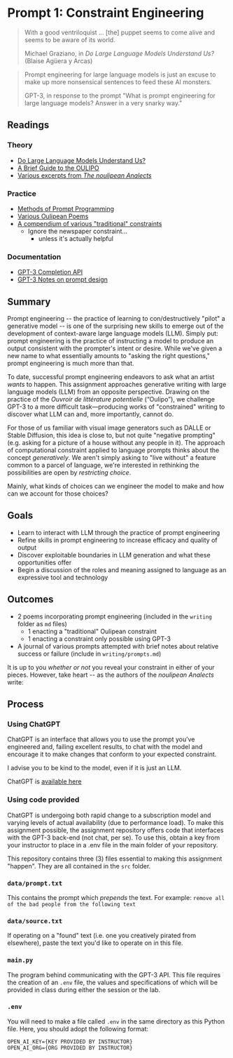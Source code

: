 # Prompt 1: Constraint Engineering

> With a good ventriloquist ... [the] puppet seems to come alive and seems to be aware of its world.
>
> Michael Graziano, in _Do Large Language Models Understand Us?_ (Blaise Agüera y Arcas)

> Prompt engineering for large language models is just an excuse to make up more nonsensical sentences to feed these AI monsters.
>
> GPT-3, in response to the prompt "What is prompt engineering for large language models? Answer in a very snarky way."

## Readings

### Theory

* [Do Large Language Models Understand Us?](https://drive.google.com/file/d/1MGgIEC8ffcHfrLq1jy_8RBVKGU2R_ha9/view?usp=share_link)
* [A Brief Guide to the OULIPO](https://poets.org/text/brief-guide-oulipo)
* [Various excerpts from _The noulipean Analects_](https://drive.google.com/file/d/1NmmydZJhN4B4U-oISHHKDRBH1duYzaZx/view?usp=share_link)

### Practice

* [Methods of Prompt Programming](https://generative.ink/posts/methods-of-prompt-programming/)
* [Various Oulipean Poems](https://drive.google.com/file/d/1Nvi0jn-VnrLwd1gpNby1rIELdoA0NCfW/view?usp=share_link)
* [A compendium of various "traditional" constraints](https://drive.google.com/file/d/1OLukmy1I5auapD0hzcLSPb2Qg6kKgz1k/view?usp=sharing)
    * Ignore the newspaper constraint...
       * unless it's actually helpful

### Documentation

* [GPT-3 Completion API](https://beta.openai.com/docs/api-reference/completions/create)
* [GPT-3 Notes on prompt design](https://beta.openai.com/docs/guides/completion/prompt-design)

## Summary

Prompt engineering -- the practice of learning to con/destructively "pilot" a generative model -- is one of the surprising new skills to emerge out of the development of context-aware large language models (LLM). Simply put: prompt engineering is the practice of instructing a model to produce an output consistent with the prompter's intent or desire. While we've given a new name to what essentially amounts to "asking the right questions," prompt engineering is much more than that.

To date, successful prompt engineering endeavors to ask what an artist _wants_ to happen. This assignment approaches generative writing with large language models (LLM) from an opposite perspective. Drawing on the practice of the _Ouvroir de littérature potentielle_ (“Oulipo”), we challenge GPT-3 to a more difficult task—producing works of "constrained" writing to discover what LLM can and, more importantly, cannot do. 

For those of us familiar with visual image generators such as DALLE or Stable Diffusion, this idea is close to, but not quite "negative prompting" (e.g. asking for a picture of a house without any people in it). The approach of computational constraint applied to language prompts thinks about the concept _generatively_. We aren't simply asking to "live without" a feature common to a parcel of language, we're interested in rethinking the possibilities are open by _restricting choice_.

Mainly, what kinds of choices can we engineer the model to make and how can we account for those choices?

## Goals

* Learn to interact with LLM through the practice of prompt engineering
* Refine skills in prompt engineering to increase efficacy and quality of output
* Discover exploitable boundaries in LLM generation and what these opportunities offer
* Begin a discussion of the roles and meaning assigned to language as an expressive tool and technology


## Outcomes

* 2 poems incorporating prompt engineering (included in the `writing` folder as `md` files)
    * 1 enacting a "traditional" Oulipean constraint
    * 1 enacting a constraint only possible using GPT-3
* A journal of various prompts attempted with brief notes about relative success or failure (include in `writing/prompts.md`)

It is up to you _whether or not_ you reveal your constraint in either of your pieces. However, take heart -- as the authors of the _noulipean Analects_ write:


## Process

### Using ChatGPT

ChatGPT is an interface that allows you to use the prompt you’ve engineered and, failing excellent results, to chat with the model and encourage it to make changes that conform to your expected constraint.

I advise you to be kind to the model, even if it is just an LLM.

ChatGPT is [available here](https://chat.openai.org)

### Using code provided

ChatGPT is undergoing both rapid change to a subscription model and varying levels of actual availability (due to performance load). To make this assignment possible, the assignment repository offers code that interfaces with the GPT-3 back-end (not chat, per se). To use this, obtain a key from your instructor to place in a .env file in the main folder of your repository.

This repository contains three (3) files essential to making this assignment "happen". They are all contained in the `src` folder.

### `data/prompt.txt`

This contains the prompt which _prepends_ the text. For example: `remove all of the bad people from the following text`

### `data/source.txt`

If operating on a "found" text (i.e. one you creatively pirated from elsewhere), paste the text you'd like to operate on in this file.

### `main.py`

The program behind communicating with the GPT-3 API. This file requires the creation of an `.env` file, the values and specifications of which will be provided in class during either the session or the lab.

### `.env`

You will need to make a file called `.env` in the same directory as this Python file. Here, you should adopt the following format:

```
OPEN_AI_KEY={KEY PROVIDED BY INSTRUCTOR}
OPEN_AI_ORG={ORG PROVIDED BY INSTRUCTOR}
```
